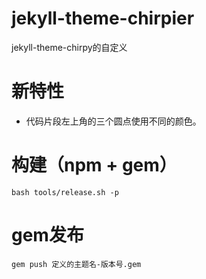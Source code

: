 # jekyll-theme-chirpier
jekyll-theme-chirpy的自定义

# 新特性
- 代码片段左上角的三个圆点使用不同的颜色。

# 构建（npm + gem）

```shell
bash tools/release.sh -p
```

# gem发布

```shell
gem push 定义的主题名-版本号.gem
```

